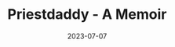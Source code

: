 ---
authors:
- Patricia Lockwood
books/tags:
- non-fiction
- memoir
- slay
date: 2023-07-07
params:
  isbn13: '9780399573262'
  year: '2018'
slug: '9780399573262'
star_rating: 5
title: Priestdaddy - A Memoir
---